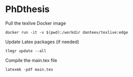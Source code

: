 # PhDthesis


Pull the texlive Docker image

```
docker run -it -v $(pwd):/workdir danteev/texlive:edge
```

Update Latex packages (if needed)
```
tlmgr update --all
```

Compile the main.tex file

```
latexmk -pdf main.tex
```
